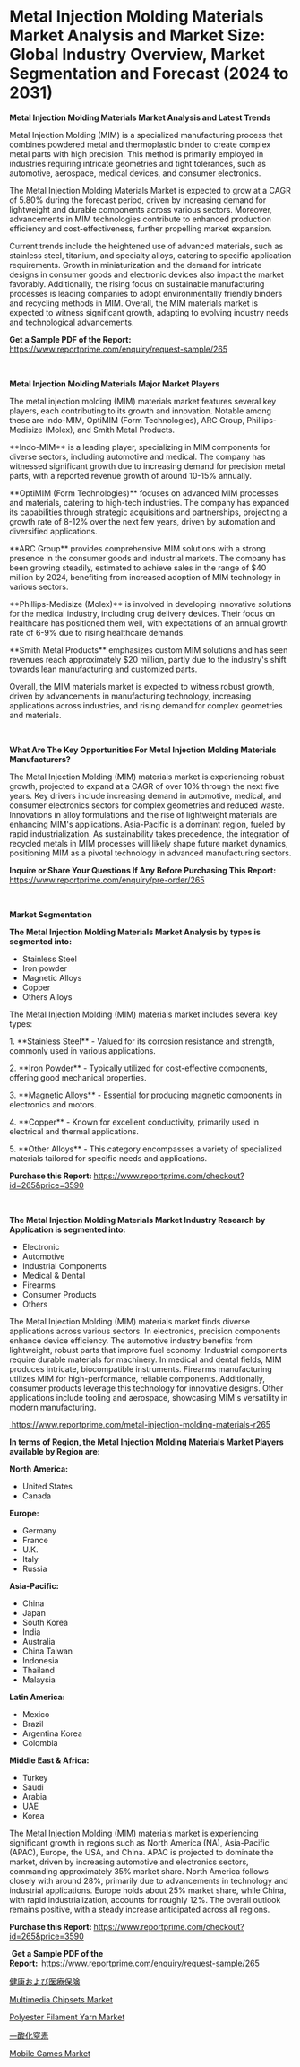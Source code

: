 <p><h1>Metal Injection Molding Materials Market Analysis and Market Size: Global Industry Overview, Market Segmentation and Forecast (2024 to 2031)</h1></p><p><strong>Metal Injection Molding Materials Market Analysis and Latest Trends</strong></p>
<p><p>Metal Injection Molding (MIM) is a specialized manufacturing process that combines powdered metal and thermoplastic binder to create complex metal parts with high precision. This method is primarily employed in industries requiring intricate geometries and tight tolerances, such as automotive, aerospace, medical devices, and consumer electronics.</p><p>The Metal Injection Molding Materials Market is expected to grow at a CAGR of 5.80% during the forecast period, driven by increasing demand for lightweight and durable components across various sectors. Moreover, advancements in MIM technologies contribute to enhanced production efficiency and cost-effectiveness, further propelling market expansion. </p><p>Current trends include the heightened use of advanced materials, such as stainless steel, titanium, and specialty alloys, catering to specific application requirements. Growth in miniaturization and the demand for intricate designs in consumer goods and electronic devices also impact the market favorably. Additionally, the rising focus on sustainable manufacturing processes is leading companies to adopt environmentally friendly binders and recycling methods in MIM. Overall, the MIM materials market is expected to witness significant growth, adapting to evolving industry needs and technological advancements.</p></p>
<p><strong>Get a Sample PDF of the Report:&nbsp;</strong> <a href="https://www.reportprime.com/enquiry/request-sample/265">https://www.reportprime.com/enquiry/request-sample/265</a></p>
<p>&nbsp;</p>
<p><strong>Metal Injection Molding Materials Major Market Players</strong></p>
<p><p>The metal injection molding (MIM) materials market features several key players, each contributing to its growth and innovation. Notable among these are Indo-MIM, OptiMIM (Form Technologies), ARC Group, Phillips-Medisize (Molex), and Smith Metal Products.</p><p>**Indo-MIM** is a leading player, specializing in MIM components for diverse sectors, including automotive and medical. The company has witnessed significant growth due to increasing demand for precision metal parts, with a reported revenue growth of around 10-15% annually.</p><p>**OptiMIM (Form Technologies)** focuses on advanced MIM processes and materials, catering to high-tech industries. The company has expanded its capabilities through strategic acquisitions and partnerships, projecting a growth rate of 8-12% over the next few years, driven by automation and diversified applications.</p><p>**ARC Group** provides comprehensive MIM solutions with a strong presence in the consumer goods and industrial markets. The company has been growing steadily, estimated to achieve sales in the range of $40 million by 2024, benefiting from increased adoption of MIM technology in various sectors.</p><p>**Phillips-Medisize (Molex)** is involved in developing innovative solutions for the medical industry, including drug delivery devices. Their focus on healthcare has positioned them well, with expectations of an annual growth rate of 6-9% due to rising healthcare demands.</p><p>**Smith Metal Products** emphasizes custom MIM solutions and has seen revenues reach approximately $20 million, partly due to the industry's shift towards lean manufacturing and customized parts.</p><p>Overall, the MIM materials market is expected to witness robust growth, driven by advancements in manufacturing technology, increasing applications across industries, and rising demand for complex geometries and materials.</p></p>
<p>&nbsp;</p>
<p><strong>What Are The Key Opportunities For Metal Injection Molding Materials Manufacturers?</strong></p>
<p><p>The Metal Injection Molding (MIM) materials market is experiencing robust growth, projected to expand at a CAGR of over 10% through the next five years. Key drivers include increasing demand in automotive, medical, and consumer electronics sectors for complex geometries and reduced waste. Innovations in alloy formulations and the rise of lightweight materials are enhancing MIM's applications. Asia-Pacific is a dominant region, fueled by rapid industrialization. As sustainability takes precedence, the integration of recycled metals in MIM processes will likely shape future market dynamics, positioning MIM as a pivotal technology in advanced manufacturing sectors.</p></p>
<p><strong>Inquire or Share Your Questions If Any Before Purchasing This Report:</strong> <a href="https://www.reportprime.com/enquiry/pre-order/265">https://www.reportprime.com/enquiry/pre-order/265</a></p>
<p>&nbsp;</p>
<p><strong>Market Segmentation</strong></p>
<p><strong>The Metal Injection Molding Materials Market Analysis by types is segmented into:</strong></p>
<p><ul><li>Stainless Steel</li><li>Iron powder</li><li>Magnetic Alloys</li><li>Copper</li><li>Others Alloys</li></ul></p>
<p><p>The Metal Injection Molding (MIM) materials market includes several key types: </p><p>1. **Stainless Steel** - Valued for its corrosion resistance and strength, commonly used in various applications.</p><p>2. **Iron Powder** - Typically utilized for cost-effective components, offering good mechanical properties.</p><p>3. **Magnetic Alloys** - Essential for producing magnetic components in electronics and motors.</p><p>4. **Copper** - Known for excellent conductivity, primarily used in electrical and thermal applications.</p><p>5. **Other Alloys** - This category encompasses a variety of specialized materials tailored for specific needs and applications.</p></p>
<p><strong>Purchase this Report:&nbsp;</strong><a href="https://www.reportprime.com/checkout?id=265&price=3590">https://www.reportprime.com/checkout?id=265&price=3590</a></p>
<p>&nbsp;</p>
<p><strong>The Metal Injection Molding Materials Market Industry Research by Application is segmented into:</strong></p>
<p><ul><li>Electronic</li><li>Automotive</li><li>Industrial Components</li><li>Medical & Dental</li><li>Firearms</li><li>Consumer Products</li><li>Others</li></ul></p>
<p><p>The Metal Injection Molding (MIM) materials market finds diverse applications across various sectors. In electronics, precision components enhance device efficiency. The automotive industry benefits from lightweight, robust parts that improve fuel economy. Industrial components require durable materials for machinery. In medical and dental fields, MIM produces intricate, biocompatible instruments. Firearms manufacturing utilizes MIM for high-performance, reliable components. Additionally, consumer products leverage this technology for innovative designs. Other applications include tooling and aerospace, showcasing MIM's versatility in modern manufacturing.</p></p>
<p><a href="https://www.reportprime.com/metal-injection-molding-materials-r265">&nbsp;https://www.reportprime.com/metal-injection-molding-materials-r265</a></p>
<p><strong>In terms of Region, the Metal Injection Molding Materials Market Players available by Region are:</strong></p>
<p>
    <p> <strong> North America: </strong>
        <ul>
            <li>United States</li>
            <li>Canada</li>
        </ul>
        </p> 
    <p> <strong> Europe: </strong>
        <ul>
            <li>Germany</li>
            <li>France</li>
            <li>U.K.</li>
            <li>Italy</li>
            <li>Russia</li>
        </ul>
        </p> 
    <p> <strong> Asia-Pacific: </strong>
        <ul>
            <li>China</li>
            <li>Japan</li>
            <li>South Korea</li>
            <li>India</li>
            <li>Australia</li>
            <li>China Taiwan</li>
            <li>Indonesia</li>
            <li>Thailand</li>
            <li>Malaysia</li>
        </ul>
        </p> 
    <p> <strong> Latin America: </strong>
        <ul>
            <li>Mexico</li>
            <li>Brazil</li>
            <li>Argentina Korea</li>
            <li>Colombia</li>
        </ul>
        </p> 
    <p> <strong> Middle East & Africa: </strong>
        <ul>
            <li>Turkey</li>
            <li>Saudi</li>
            <li>Arabia</li>
            <li>UAE</li>
            <li>Korea</li>
        </ul>
    </p>
    </p>
<p><p>The Metal Injection Molding (MIM) materials market is experiencing significant growth in regions such as North America (NA), Asia-Pacific (APAC), Europe, the USA, and China. APAC is projected to dominate the market, driven by increasing automotive and electronics sectors, commanding approximately 35% market share. North America follows closely with around 28%, primarily due to advancements in technology and industrial applications. Europe holds about 25% market share, while China, with rapid industrialization, accounts for roughly 12%. The overall outlook remains positive, with a steady increase anticipated across all regions.</p></p>
<p><strong>Purchase this Report: </strong><a href="https://www.reportprime.com/checkout?id=265&price=3590">https://www.reportprime.com/checkout?id=265&price=3590</a></p>
<p>&nbsp;<strong>Get a Sample PDF of the Report:&nbsp;&nbsp;</strong><a href="https://www.reportprime.com/enquiry/request-sample/265">https://www.reportprime.com/enquiry/request-sample/265</a></p>
<p><strong></strong></p>
<p><p><a href="https://medium.com/@leigh4852023/%E5%8C%BB%E7%99%82%E4%BF%9D%E9%99%BA%E5%B8%82%E5%A0%B4%E3%81%AE%E6%96%B0%E8%88%88%E3%83%88%E3%83%AC%E3%83%B3%E3%83%89-2024%E5%B9%B4%E3%81%8B%E3%82%892031%E5%B9%B4%E3%81%BE%E3%81%A7%E3%81%AE%E4%B8%96%E7%95%8C%E3%81%AE%E5%B1%95%E6%9C%9B%E3%81%A8%E5%B0%86%E6%9D%A5%E3%81%AE%E5%B1%95%E6%9C%9B-977bbc9d1945">健康および医療保険</a></p><p><a href="https://medium.com/@jjkh377/multimedia-chipsets-market-forecast-global-market-trends-and-analysis-from-2024-to-2031-covered-in-3f2bc4315d3b">Multimedia Chipsets Market</a></p><p><a href="https://github.com/tamvrosiya/Market-Research-Report-List-5/blob/main/polyester-filament-yarn-market.md">Polyester Filament Yarn Market</a></p><p><a href="https://medium.com/@mariek11927/%E7%A1%9D%E9%85%B8%E3%82%AC%E3%82%B9%E5%B8%82%E5%A0%B4%E3%81%AE%E6%88%A6%E7%95%A5%E7%9A%84%E3%82%A4%E3%83%B3%E3%82%B5%E3%82%A4%E3%83%88-%E7%A1%9D%E9%85%B8%E3%82%AC%E3%82%B9%E7%94%A3%E6%A5%AD%E3%81%AB%E3%81%8A%E3%81%91%E3%82%8B%E8%A3%BD%E5%93%81%E3%81%AE%E9%80%B2%E5%8C%96%E3%81%A8%E5%B8%82%E5%A0%B4%E3%82%BB%E3%82%B0%E3%83%A1%E3%83%B3%E3%83%86%E3%83%BC%E3%82%B7%E3%83%A7%E3%83%B3-aa4ad615fff0">一酸化窒素</a></p><p><a href="https://medium.com/@jjkh377/global-mobile-games-market-is-projected-to-grow-at-a-cagr-of-4-4-55d8f4138250">Mobile Games Market</a></p></p>
